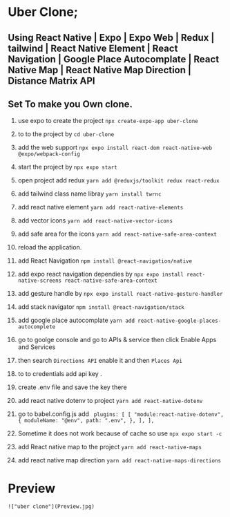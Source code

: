 # Uber Clone;

## Using React Native | Expo | Expo Web | Redux | tailwind | React Native Element | React Navigation | Google Place Autocomplate | React Native Map | React Native Map Direction | Distance Matrix API

## Set To make you Own clone.

1. use expo to create the project
   `npx create-expo-app uber-clone`

2. to to the project by
   `cd uber-clone`

3. add the web support
   `npx expo install react-dom react-native-web @expo/webpack-config`

4. start the project by
   `npx expo start`

5. open project add redux
   `yarn add @reduxjs/toolkit redux react-redux`

6. add tailwind class name libray
   `yarn install twrnc`

7. add react native element
   `yarn add react-native-elements`

8. add vector icons
   `yarn add react-native-vector-icons`

9. add safe area for the icons
   `yarn add react-native-safe-area-context`

10. reload the application.

11. add React Navigation
    `npm install @react-navigation/native`

12. add expo react navigation dependies by
    `npx expo install react-native-screens react-native-safe-area-context`

13. add gesture handle by
    `npx expo install react-native-gesture-handler`

14. add stack navigator
    `npm install @react-navigation/stack`

15. add google place autocomplate
    `yarn add react-native-google-places-autocomplete`

16. go to goolge console and go to APIs & service then click Enable Apps and Services

17. then search `Directions API` enable it and then `Places Api`

18. to to credentials add api key .

19. create .env file and save the key there

20. add react native dotenv to project
    `yarn add react-native-dotenv`

21. go to babel.config.js add
    ` plugins: [
  [
    "module:react-native-dotenv",
    {
      moduleName: "@env",
      path: ".env",
    },
  ],
],`

22. Sometime it does not work because of cache so use
    `npx expo start -c`

23. add React native map to the project
    `yarn add react-native-maps`

24. add react native map direction
    `yarn add react-native-maps-directions`

# Preview

    !["uber clone"](Preview.jpg)
